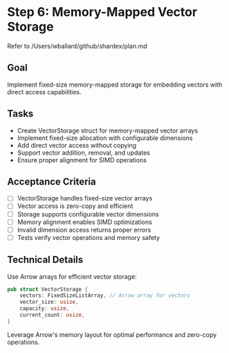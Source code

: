 # Step 6: Memory-Mapped Vector Storage

Refer to /Users/wballard/github/shardex/plan.md

## Goal
Implement fixed-size memory-mapped storage for embedding vectors with direct access capabilities.

## Tasks
- Create VectorStorage struct for memory-mapped vector arrays
- Implement fixed-size allocation with configurable dimensions
- Add direct vector access without copying
- Support vector addition, removal, and updates
- Ensure proper alignment for SIMD operations

## Acceptance Criteria
- [ ] VectorStorage handles fixed-size vector arrays
- [ ] Vector access is zero-copy and efficient
- [ ] Storage supports configurable vector dimensions
- [ ] Memory alignment enables SIMD optimizations
- [ ] Invalid dimension access returns proper errors
- [ ] Tests verify vector operations and memory safety

## Technical Details
Use Arrow arrays for efficient vector storage:
```rust
pub struct VectorStorage {
    vectors: FixedSizeListArray, // Arrow array for vectors
    vector_size: usize,
    capacity: usize,
    current_count: usize,
}
```

Leverage Arrow's memory layout for optimal performance and zero-copy operations.